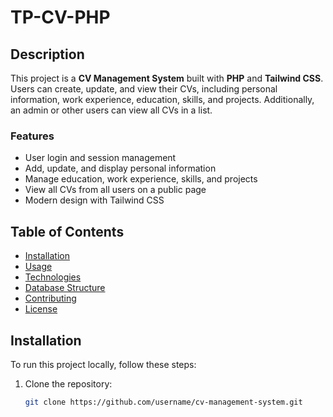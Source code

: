 # TP-CV-PHP

## Description

This project is a **CV Management System** built with **PHP** and **Tailwind CSS**. Users can create, update, and view their CVs, including personal information, work experience, education, skills, and projects. Additionally, an admin or other users can view all CVs in a list.

### Features
- User login and session management
- Add, update, and display personal information
- Manage education, work experience, skills, and projects
- View all CVs from all users on a public page
- Modern design with Tailwind CSS

## Table of Contents
- [Installation](#installation)
- [Usage](#usage)
- [Technologies](#technologies)
- [Database Structure](#database-structure)
- [Contributing](#contributing)
- [License](#license)

## Installation

To run this project locally, follow these steps:

1. Clone the repository:
   ```bash
   git clone https://github.com/username/cv-management-system.git